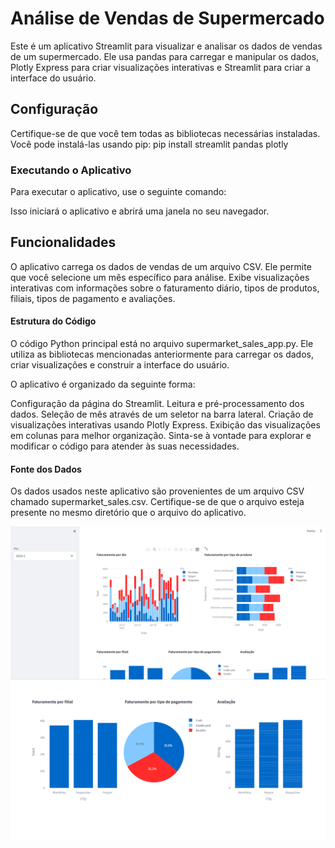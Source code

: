 
# Análise de Vendas de Supermercado

Este é um aplicativo Streamlit para visualizar e analisar os dados de vendas de um supermercado. Ele usa pandas para carregar e manipular os dados, Plotly Express para criar visualizações interativas e Streamlit para criar a interface do usuário.

## Configuração
Certifique-se de que você tem todas as bibliotecas necessárias instaladas. Você pode instalá-las usando pip:
pip install streamlit pandas plotly


### Executando o Aplicativo
Para executar o aplicativo, use o seguinte comando:


Isso iniciará o aplicativo e abrirá uma janela no seu navegador.

## Funcionalidades
O aplicativo carrega os dados de vendas de um arquivo CSV.
Ele permite que você selecione um mês específico para análise.
Exibe visualizações interativas com informações sobre o faturamento diário, tipos de produtos, filiais, tipos de pagamento e avaliações.

#### Estrutura do Código
O código Python principal está no arquivo supermarket_sales_app.py. Ele utiliza as bibliotecas mencionadas anteriormente para carregar os dados, criar visualizações e construir a interface do usuário.

O aplicativo é organizado da seguinte forma:

Configuração da página do Streamlit.
Leitura e pré-processamento dos dados.
Seleção de mês através de um seletor na barra lateral.
Criação de visualizações interativas usando Plotly Express.
Exibição das visualizações em colunas para melhor organização.
Sinta-se à vontade para explorar e modificar o código para atender às suas necessidades.

#### Fonte dos Dados
Os dados usados neste aplicativo são provenientes de um arquivo CSV chamado supermarket_sales.csv. Certifique-se de que o arquivo esteja presente no mesmo diretório que o arquivo do aplicativo.



![Alt text](image.png)
![Alt text](image-1.png)

